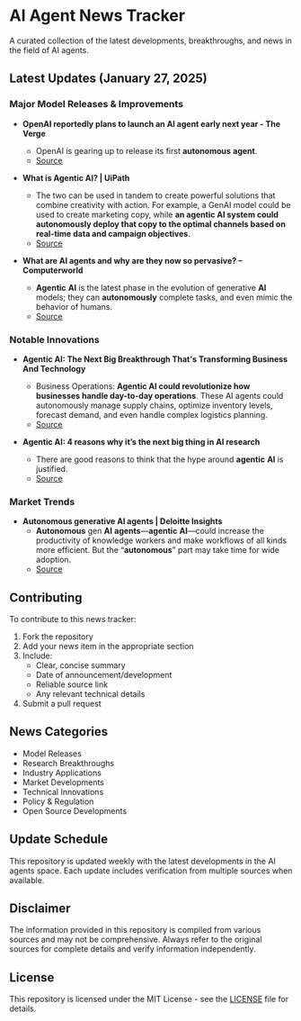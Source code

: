 # AI Agent News Tracker

A curated collection of the latest developments, breakthroughs, and news in the field of AI agents.

## Latest Updates (January 27, 2025)


### Major Model Releases & Improvements

- **OpenAI reportedly plans to launch an AI agent early next year - The Verge**
  - OpenAI is gearing up to release its first <strong>autonomous</strong> <strong>agent</strong>.
  - [Source](https://www.theverge.com/2024/11/13/24295879/openai-agent-operator-autonomous-ai)

- **What is Agentic AI? | UiPath**
  - The two can be used in tandem to create powerful solutions that combine creativity with action. For example, a GenAI model could be used to create marketing copy, while <strong>an agentic AI system could autonomously deploy that copy to the optimal channels based on real-time data and campaign objectives</strong>.
  - [Source](https://www.uipath.com/ai/agentic-ai)

- **What are AI agents and why are they now so pervasive? – Computerworld**
  - <strong>Agentic</strong> <strong>AI</strong> is the latest phase in the evolution of generative <strong>AI</strong> models; they can <strong>autonomously</strong> complete tasks, and even mimic the behavior of humans.
  - [Source](https://www.computerworld.com/article/3617392/what-are-ai-agents-and-why-are-they-now-so-pervasive.html)

### Notable Innovations

- **Agentic AI: The Next Big Breakthrough That's Transforming Business And Technology**
  - Business Operations: <strong>Agentic AI could revolutionize how businesses handle day-to-day operations</strong>. These AI agents could autonomously manage supply chains, optimize inventory levels, forecast demand, and even handle complex logistics planning.
  - [Source](https://www.forbes.com/sites/bernardmarr/2024/09/06/agentic-ai-the-next-big-breakthrough-thats-transforming-business-and-technology/)

- **Agentic AI: 4 reasons why it’s the next big thing in AI research**
  - There are good reasons to think that the hype around <strong>agentic</strong> <strong>AI</strong> is justified.
  - [Source](https://www.ibm.com/think/insights/agentic-ai)

### Market Trends

- **Autonomous generative AI agents | Deloitte Insights**
  - <strong>Autonomous</strong> gen <strong>AI</strong> <strong>agents</strong>—<strong>agentic</strong> <strong>AI</strong>—could increase the productivity of knowledge workers and make workflows of all kinds more efficient. But the “<strong>autonomous</strong>” part may take time for wide adoption.
  - [Source](https://www2.deloitte.com/us/en/insights/industry/technology/technology-media-and-telecom-predictions/2025/autonomous-generative-ai-agents-still-under-development.html)

## Contributing

To contribute to this news tracker:

1. Fork the repository
2. Add your news item in the appropriate section
3. Include:
   - Clear, concise summary
   - Date of announcement/development
   - Reliable source link
   - Any relevant technical details
4. Submit a pull request

## News Categories

- Model Releases
- Research Breakthroughs
- Industry Applications
- Market Developments
- Technical Innovations
- Policy & Regulation
- Open Source Developments

## Update Schedule

This repository is updated weekly with the latest developments in the AI agents space. Each update includes verification from multiple sources when available.

## Disclaimer

The information provided in this repository is compiled from various sources and may not be comprehensive. Always refer to the original sources for complete details and verify information independently.

## License

This repository is licensed under the MIT License - see the [LICENSE](LICENSE) file for details.
